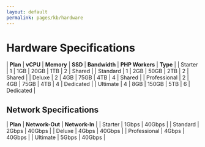 ```yaml
---
layout: default
permalink: pages/kb/hardware
---
```

# Hardware Specifications

| **Plan**     | **vCPU** | **Memory** | **SSD** | **Bandwidth** | **PHP Workers** | **Type** |
| Starter      | 1 | 1GB | 20GB | 1TB | 2 | Shared |
| Standard     | 1 | 2GB | 50GB | 2TB | 2 | Shared |
| Deluxe       | 2 | 4GB | 75GB | 4TB | 4 | Shared |
| Professional | 2 | 4GB | 75GB | 4TB | 4 | Dedicated |
| Ultimate     | 4 | 8GB | 150GB | 5TB | 6 | Dedicated |

## Network Specifications

| **Plan**     | **Network-Out** | **Network-In** |
| Starter      | 1Gbps | 40Gbps |
| Standard     | 2Gbps | 40Gbps |
| Deluxe       | 4Gbps | 40Gbps |
| Professional | 4Gbps | 40Gbps |
| Ultimate     | 5Gbps | 40Gbps |
